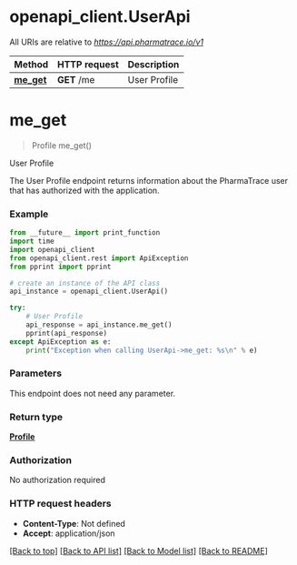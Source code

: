 # openapi_client.UserApi

All URIs are relative to *https://api.pharmatrace.io/v1*

Method | HTTP request | Description
------------- | ------------- | -------------
[**me_get**](UserApi.md#me_get) | **GET** /me | User Profile


# **me_get**
> Profile me_get()

User Profile

The User Profile endpoint returns information about the PharmaTrace user that has authorized with the application.

### Example
```python
from __future__ import print_function
import time
import openapi_client
from openapi_client.rest import ApiException
from pprint import pprint

# create an instance of the API class
api_instance = openapi_client.UserApi()

try:
    # User Profile
    api_response = api_instance.me_get()
    pprint(api_response)
except ApiException as e:
    print("Exception when calling UserApi->me_get: %s\n" % e)
```

### Parameters
This endpoint does not need any parameter.

### Return type

[**Profile**](Profile.md)

### Authorization

No authorization required

### HTTP request headers

 - **Content-Type**: Not defined
 - **Accept**: application/json

[[Back to top]](#) [[Back to API list]](../README.md#documentation-for-api-endpoints) [[Back to Model list]](../README.md#documentation-for-models) [[Back to README]](../README.md)

